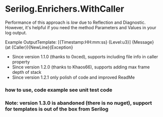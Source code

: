 # Serilog.Enrichers.WithCaller

Performance of this approach is *low* due to Reflection and Diagnostic. However, it's helpful if you need the method Parameters and Values in your log output.

Example OutputTemplate: [{Timestamp:HH:mm:ss} {Level:u3}] {Message} (at {Caller}){NewLine}{Exception}

* Since version 1.1.0 (thanks to 0xced), supports including file info in caller property
* Since version 1.2.0 (thanks to Khaos66), supports adding max frame depth of stack 
* Since version 1.2.1 only polish of code and improved ReadMe

### how to use, code example see unit test code

### Note: version 1.3.0 is abandoned (there is no nuget), support for templates is out of the box from Serilog
